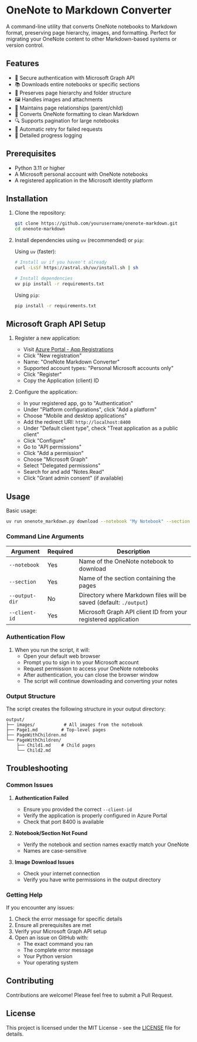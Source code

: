 # OneNote to Markdown Converter

A command-line utility that converts OneNote notebooks to Markdown format, preserving page hierarchy, images, and formatting. Perfect for migrating your OneNote content to other Markdown-based systems or version control.

## Features

- 🔐 Secure authentication with Microsoft Graph API
- 📚 Downloads entire notebooks or specific sections
- 📂 Preserves page hierarchy and folder structure
- 🖼️ Handles images and attachments
- 🔄 Maintains page relationships (parent/child)
- 🎨 Converts OneNote formatting to clean Markdown
- 🔍 Supports pagination for large notebooks
- 🔁 Automatic retry for failed requests
- 📝 Detailed progress logging

## Prerequisites

- Python 3.11 or higher
- A Microsoft personal account with OneNote notebooks
- A registered application in the Microsoft identity platform

## Installation

1. Clone the repository:
   ```bash
   git clone https://github.com/yourusername/onenote-markdown.git
   cd onenote-markdown
   ```

2. Install dependencies using `uv` (recommended) or `pip`:

   Using `uv` (faster):
   ```bash
   # Install uv if you haven't already
   curl -LsSf https://astral.sh/uv/install.sh | sh
   
   # Install dependencies
   uv pip install -r requirements.txt
   ```

   Using `pip`:
   ```bash
   pip install -r requirements.txt
   ```

## Microsoft Graph API Setup

1. Register a new application:
   - Visit [Azure Portal - App Registrations](https://portal.azure.com/#view/Microsoft_AAD_RegisteredApps/ApplicationsListBlade)
   - Click "New registration"
   - Name: "OneNote Markdown Converter"
   - Supported account types: "Personal Microsoft accounts only"
   - Click "Register"
   - Copy the Application (client) ID

2. Configure the application:
   - In your registered app, go to "Authentication"
   - Under "Platform configurations", click "Add a platform"
   - Choose "Mobile and desktop applications"
   - Add the redirect URI: `http://localhost:8400`
   - Under "Default client type", check "Treat application as a public client"
   - Click "Configure"
   - Go to "API permissions"
   - Click "Add a permission"
   - Choose "Microsoft Graph"
   - Select "Delegated permissions"
   - Search for and add "Notes.Read"
   - Click "Grant admin consent" (if available)

## Usage

Basic usage:
```bash
uv run onenote_markdown.py download --notebook "My Notebook" --section "My Section" --output-dir ./output --client-id "your-client-id-here"
```

### Command Line Arguments

| Argument | Required | Description |
|----------|----------|-------------|
| `--notebook` | Yes | Name of the OneNote notebook to download |
| `--section` | Yes | Name of the section containing the pages |
| `--output-dir` | No | Directory where Markdown files will be saved (default: `./output`) |
| `--client-id` | Yes | Microsoft Graph API client ID from your registered application |

### Authentication Flow

1. When you run the script, it will:
   - Open your default web browser
   - Prompt you to sign in to your Microsoft account
   - Request permission to access your OneNote notebooks
   - After authentication, you can close the browser window
   - The script will continue downloading and converting your notes

### Output Structure

The script creates the following structure in your output directory:
```
output/
├── images/           # All images from the notebook
├── Page1.md         # Top-level pages
├── PageWithChildren.md
└── PageWithChildren/
    ├── Child1.md    # Child pages
    └── Child2.md
```

## Troubleshooting

### Common Issues

1. **Authentication Failed**
   - Ensure you provided the correct `--client-id`
   - Verify the application is properly configured in Azure Portal
   - Check that port 8400 is available

2. **Notebook/Section Not Found**
   - Verify the notebook and section names exactly match your OneNote
   - Names are case-sensitive

3. **Image Download Issues**
   - Check your internet connection
   - Verify you have write permissions in the output directory

### Getting Help

If you encounter any issues:
1. Check the error message for specific details
2. Ensure all prerequisites are met
3. Verify your Microsoft Graph API setup
4. Open an issue on GitHub with:
   - The exact command you ran
   - The complete error message
   - Your Python version
   - Your operating system

## Contributing

Contributions are welcome! Please feel free to submit a Pull Request.

## License

This project is licensed under the MIT License - see the [LICENSE](LICENSE) file for details. 
